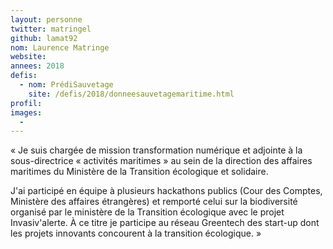 ```yaml
---
layout: personne
twitter: matringel
github: lamat92
nom: Laurence Matringe
website:
annees: 2018
defis:
  - nom: PrédiSauvetage
    site: /defis/2018/donneesauvetagemaritime.html
profil:
images:
  -
---
```


« Je suis chargée de mission transformation numérique
et adjointe à la sous-directrice « activités maritimes » au sein de la
direction des affaires maritimes du Ministère de la Transition
écologique et solidaire.

J'ai participé en équipe à plusieurs hackathons publics (Cour des
Comptes, Ministère des affaires étrangères) et remporté celui sur la
biodiversité organisé par le ministère de la Transition écologique
avec le projet Invasiv'alerte. À ce titre je participe au réseau
Greentech des start-up dont les projets innovants concourent à la
transition écologique. »
